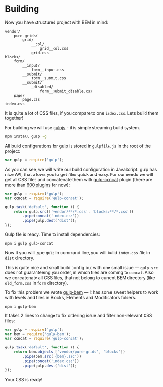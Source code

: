 # Building

Now you have structured project with BEM in mind:

```
vendor/
    pure-grids/
        grid/
            __col/
                grid__col.css
            grid.css
blocks/
    form/
        __input/
            form__input.css
        __submit/
            form__submit.css
        __submit/
            _disabled/
                form__submit_disable.css
    page/
        page.css
index.css
```

It is quite a lot of CSS files, if you compare to one `index.css`. Lets build them together!

For building we will use [gulpjs][gulp] - it is simple streaming build system.

```bash
npm install gulp -g
```

All build configurations for gulp is stored in `gulpfile.js` in the root of the project:

```js
var gulp = require('gulp');
```

As you can see, we will write our build configuration in JavaScript. gulp has nice API, that allows you to get files quick and easy. For our needs we will get all CSS files and concatenate them with [gulp-concat][gulp-concat] plugin (there are more than [600 plugins][gulp-plugins] for now):

```js
var gulp = require('gulp');
var concat = require('gulp-concat');

gulp.task('default', function () {
    return gulp.src(['vendor/**/*.css', 'blocks/**/*.css'])
        .pipe(concat('index.css'))
        .pipe(gulp.dest('dist'));
});
```

Gulp file is ready. Time to install dependencies:

```bash
npm i gulp gulp-concat
```

Now if you will type `gulp` in command line, you will build `index.css` file in `dist` directory.

This is quite nice and small build config but with one small issue — `gulp.src` does not guaranteeing you order, in which files are coming to `concat`. Also we concatenate all CSS files, that not belong to current BEM directory (like `old_form.css` in `form` directory).

To fix this problem we wrote [gulp-bem][gulp-bem] — it has some sweet helpers to work with levels and files in Blocks, Elements and Modificators folders.

```
npm i gulp-bem
```

It takes 2 lines to change to fix ordering issue and filter non-relevant CSS files:

```js
var gulp = require('gulp');
var bem = require('gulp-bem');
var concat = require('gulp-concat');

gulp.task('default', function () {
    return bem.objects(['vendor/pure-grids', 'blocks'])
        .pipe(bem.src('{bem}.src'))
        .pipe(concat('index.css'))
        .pipe(gulp.dest('dist'));
});
```

Your CSS is ready!

[gulp]: https://github.com/gulpjs/gulp
[gulp-plugins]: http://gulpjs.com/plugins/
[gulp-concat]: https://github.com/wearefractal/gulp-concat
[gulp-bem]: https://github.com/floatdrop/gulp-bem
